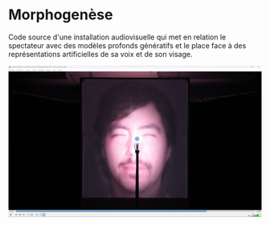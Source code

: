 # Morphogenèse

Code source d'une installation audiovisuelle qui met en relation le spectateur avec des modèles profonds génératifs et le place face à des représentations artificielles de sa voix et de son visage.

<img src="teaser.jpg">